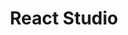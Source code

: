 ---
title: React Studio
intro: Create app flows and components. Express their properties and data linkage visually. Get code immediately.
linkurl: http://www.reactstudio.com
tags:
- Design-to-code
- React
logo: "react-studio.png"
---